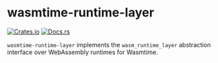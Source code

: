 # wasmtime-runtime-layer

[![Crates.io](https://img.shields.io/crates/v/wasmtime-runtime-layer.svg)](https://crates.io/crates/webassembly-runtime-layer)
[![Docs.rs](https://docs.rs/wasmtime-runtime-layer/badge.svg)](https://docs.rs/wasmtime-runtime-layer)

`wasmtime-runtime-layer` implements the `wasm_runtime_layer` abstraction interface over WebAssembly runtimes for Wasmtime.
